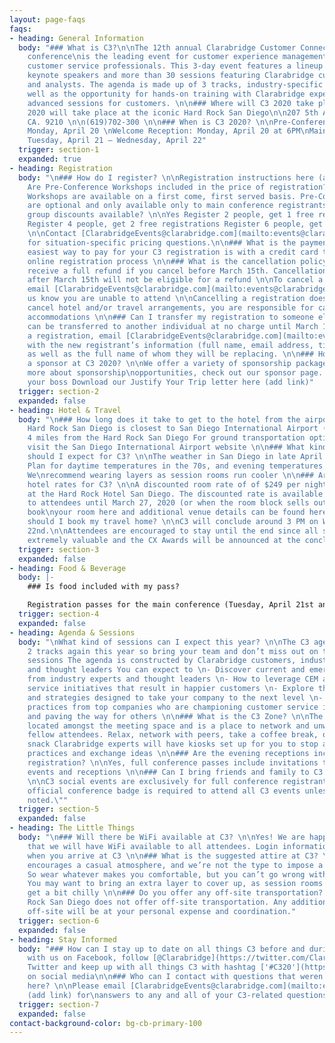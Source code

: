 ```yaml
---
layout: page-faqs
faqs:
- heading: General Information
  body: "### What is C3?\n\nThe 12th annual Clarabridge Customer Connections (C3)
    conference\nis the leading event for customer experience management and social
    customer service professionals. This 3-day event features a lineup of cutting-edge
    keynote speakers and more than 30 sessions featuring Clarabridge customers, partners,
    and analysts. The agenda is made up of 3 tracks, industry-specific sessions, as
    well as the opportunity for hands-on training with Clarabridge experts during
    advanced sessions for customers. \n\n### Where will C3 2020 take place? \n\nC3
    2020 will take place at the iconic Hard Rock San Diego\n\n207 5th Avenu San Diego,
    CA. 9210 \n\n(619)702-300 \n\n### When is C3 2020? \n\nPre-Conference Workshops:
    Monday, April 20 \nWelcome Reception: Monday, April 20 at 6PM\nMain Conference:
    Tuesday, April 21 – Wednesday, April 22"
  trigger: section-1
  expanded: true
- heading: Registration
  body: "\n### How do I register? \n\nRegistration instructions here (add link)\n\n###
    Are Pre-Conference Workshops included in the price of registration?\n\nYes, Pre-Conference
    Workshops are available on a first come, first served basis. Pre-Conference Workshops
    are optional and only available only to main conference registrants \n\n### Are
    group discounts available? \n\nYes Register 2 people, get 1 free registration
    Register 4 people, get 2 free registrations Register 6 people, get 3 free registrations
    \n\nContact [ClarabridgeEvents@clarabridge.com](mailto:events@clarabridge.com)
    for situation-specific pricing questions.\n\n### What is the payment policy? \n\nThe
    easiest way to pay for your C3 registration is with a credit card through the
    online registration process \n\n### What is the cancellation policy? \n\nYou will
    receive a full refund if you cancel before March 15th. Cancellations received
    after March 15th will not be eligible for a refund \n\nTo cancel a registration,
    email [ClarabridgeEvents@clarabridge.com](mailto:events@clarabridge.com) to let
    us know you are unable to attend \n\nCancelling a registration does not automatically
    cancel hotel and/or travel arrangements, you are responsible for cancelling any
    accommodations \n\n### Can I transfer my registration to someone else? \n\nRegistrations
    can be transferred to another individual at no charge until March 15th To transfer
    a registration, email [ClarabridgeEvents@clarabridge.com](mailto:events@clarabridge.com)
    with the new registrant’s information (full name, email address, title, company)
    as well as the full name of whom they will be replacing. \n\n### How can I become
    a sponsor at C3 2020? \n\nWe offer a variety of sponsorship packages. To learn
    more about sponsorship\nopportunities, check out our sponsor page. Need help convincing
    your boss Download our Justify Your Trip letter here (add link)"
  trigger: section-2
  expanded: false
- heading: Hotel & Travel
  body: "\n### How long does it take to get to the hotel from the airport? \n\nThe
    Hard Rock San Diego is closest to San Diego International Airport (approximately
    4 miles from the Hard Rock San Diego For ground transportation options please
    visit the San Diego International Airport website \n\n### What kind of weather
    should I expect for C3? \n\nThe weather in San Diego in late April is beautiful!
    Plan for daytime temperatures in the 70s, and evening temperatures in the upper-50s.
    We\nrecommend wearing layers as session rooms run cooler \n\n### Are there special
    hotel rates for C3? \n\nA discounted room rate of of $249 per night has been secured
    at the Hard Rock Hotel San Diego. The discounted rate is available exclusively
    to attendees until March 27, 2020 (or when the room block sells out). You can
    book\nyour room here and additional venue details can be found here \n\n### When
    should I book my travel home? \n\nC3 will conclude around 3 PM on Wednesday, April
    22nd.\n\nAttendees are encouraged to stay until the end since all sessions are
    extremely valuable and the CX Awards will be announced at the conclusion of C3."
  trigger: section-3
  expanded: false
- heading: Food & Beverage
  body: |-
    ### Is food included with my pass?

    Registration passes for the main conference (Tuesday, April 21st and Wednesday, April 22nd) include breakfast, snacks during breaks, lunch and dinner. The Hard Rock offers a variety of dining options as well.
  trigger: section-4
  expanded: false
- heading: Agenda & Sessions
  body: "\nWhat kind of sessions can I expect this year? \n\nThe C3 agenda will have
    2 tracks again this year so bring your team and don’t miss out on these valuable
    sessions The agenda is constructed by Clarabridge customers, industry analysts
    and thought leaders You can expect to \n- Discover current and emerging trends
    from industry experts and thought leaders \n- How to leverage CEM and digitalcustomer
    service initiatives that result in happier customers \n- Explore the latest products
    and strategies designed to take your company to the next level \n- Learn best
    practices from top companies who are championing customer service initiatives
    and paving the way for others \n\n### What is the C3 Zone? \n\nThe C3 Zone is
    located amongst the meeting space and is a place to network and unwind with your
    fellow attendees. Relax, network with peers, take a coffee break, or enjoy a nice
    snack Clarabridge experts will have kiosks set up for you to stop and learn best
    practices and exchange ideas \n\n### Are the evening receptions included in my
    registration? \n\nYes, full conference passes include invitations to all evening
    events and receptions \n\n### Can I bring friends and family to C3 social events?
    \n\nC3 social events are exclusively for full conference registrants only. An
    official conference badge is required to attend all C3 events unless otherwise
    noted.\""
  trigger: section-5
  expanded: false
- heading: The Little Things
  body: "\n### Will there be WiFi available at C3? \n\nYes! We are happy to announce
    that we will have WiFi available to all attendees. Login information will be available
    when you arrive at C3 \n\n### What is the suggested attire at C3? \n\nClarabridge
    encourages a casual atmosphere, and we’re not the type to impose a dress code.
    So wear whatever makes you comfortable, but you can’t go wrong with business casual.
    You may want to bring an extra layer to cover up, as session rooms can sometimes
    get a bit chilly \n\n### Do you offer any off-site transportation? \n\nThe Hard
    Rock San Diego does not offer off-site transportation. Any additional transportation
    off-site will be at your personal expense and coordination."
  trigger: section-6
  expanded: false
- heading: Stay Informed
  body: "### How can I stay up to date on all things C3 before and during the event\n\nConnect
    with us on Facebook, follow [@Clarabridge](https://twitter.com/Clarabridge) on
    Twitter and keep up with all things C3 with hashtag ['#C320'](https://twitter.com/search?q=C320&src=typed_query)
    on social media\n\n### Who can I contact with questions that weren’t answered
    here? \n\nPlease email [ClarabridgeEvents@clarabridge.com](mailto:events@clarabridge.com)
    (add link) for\nanswers to any and all of your C3-related questions."
  trigger: section-7
  expanded: false
contact-background-color: bg-cb-primary-100
---
```


